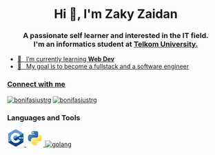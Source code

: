 


<h1 align="center">Hi 👋, I'm Zaky Zaidan</h1>
<h3 align="center">A passionate self learner and interested in the IT field.<br>
I'm an informatics student at <a href=https://telkomuniversity.ac.id/>Telkom University.</h3>




-  🌱 &ensp;I’m currently learning **Web Dev**
-  🎯 &ensp;My goal is to become a fullstack and a software engineer


<h3 align="left">Connect with me</h3>
<p align="left">
<a href="https://www.linkedin.com/in/zaky-zaidan-b19824217/" target="blank"><img align="center" src="https://raw.githubusercontent.com/rahuldkjain/github-profile-readme-generator/master/src/images/icons/Social/linked-in-alt.svg" alt="bonifasiustrg" height="30" width="40" /></a>
<a href="https://instagram.com/zaky.zaidan_" target="blank"><img align="center" src="https://raw.githubusercontent.com/rahuldkjain/github-profile-readme-generator/master/src/images/icons/Social/instagram.svg" alt="bonifasiustrg" height="30" width="40" /></a>

</p>

<h3 align="left">Languages and Tools</h3>
<p align="left"> <a href="https://www.w3schools.com/cpp/" target="_blank" rel="noreferrer"> <img src="https://raw.githubusercontent.com/devicons/devicon/master/icons/cplusplus/cplusplus-original.svg" alt="cplusplus" width="40" height="40"/> </a>  <a href="https://www.python.org" target="_blank" rel="noreferrer"> <img src="https://raw.githubusercontent.com/devicons/devicon/master/icons/python/python-original.svg" alt="python" width="40" height="40"/> </a> <a href="https://go.dev" target="_blank" rel="noreferrer"><img src="https://go.dev/blog/go-brand/Go-Logo/SVG/Go-Logo_Aqua.svg" alt="golang" width="40" height="40"/></a></p>
